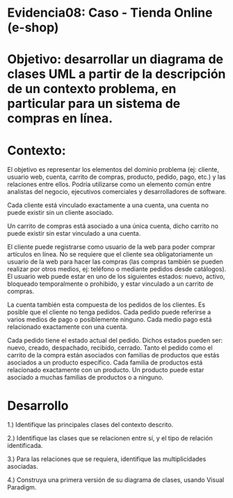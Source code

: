 # Evidencia08: Caso - Tienda Online (e-shop)

# Objetivo: desarrollar un diagrama de clases UML a partir de la descripción de un contexto problema, en particular para un sistema de compras en línea.

# Contexto:

El objetivo es representar los elementos del dominio problema (ej: cliente, usuario web, cuenta, carrito de compras, producto, pedido, pago, etc.) y las relaciones entre ellos. Podría utilizarse como un elemento común entre analistas del negocio, ejecutivos comerciales y desarrolladores de software.

Cada cliente está vinculado exactamente a una cuenta, una cuenta no puede existir sin un cliente asociado.

Un carrito de compras está asociado a una única cuenta, dicho carrito no puede existir sin estar vinculado a una cuenta.

El cliente puede registrarse como usuario de la web para poder comprar artículos en línea. No se requiere que el cliente sea obligatoriamente un usuario de la web para hacer las compras (las compras también se pueden realizar por otros medios, ej: teléfono o mediante pedidos desde catálogos). El usuario web puede estar en uno de los siguientes estados: nuevo, activo, bloqueado temporalmente o prohibido, y estar vinculado a un carrito de compras.

La cuenta también esta compuesta de los pedidos de los clientes. Es posible que el cliente no tenga pedidos. Cada pedido puede referirse a varios medios de pago o posiblemente ninguno. Cada medio pago está relacionado exactamente con una cuenta.


Cada pedido tiene el estado actual del pedido. Dichos estados pueden ser: nuevo, creado, despachado, recibido, cerrado. Tanto el pedido como el carrito de la compra están asociados con familias de productos que estás asociados a un producto específico. Cada familia de productos está relacionado exactamente con un producto. Un producto puede estar asociado a muchas familias de productos o a ninguno.

# Desarrollo 
1.) Identifique las principales clases del contexto descrito.

2.) Identifique las clases que se relacionen entre sí, y el tipo de relación identificada.

3.) Para las relaciones que se requiera, identifique las multiplicidades asociadas.

4.) Construya una primera versión de su diagrama de clases, usando Visual Paradigm.
